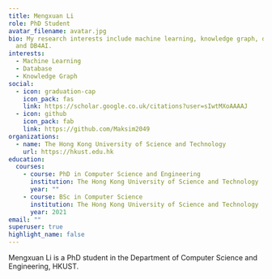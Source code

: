 ```yaml
---
title: Mengxuan Li
role: PhD Student
avatar_filename: avatar.jpg
bio: My research interests include machine learning, knowledge graph, database
  and DB4AI.
interests:
  - Machine Learning
  - Database
  - Knowledge Graph
social:
  - icon: graduation-cap
    icon_pack: fas
    link: https://scholar.google.co.uk/citations?user=sIwtMXoAAAAJ
  - icon: github
    icon_pack: fab
    link: https://github.com/Maksim2049
organizations:
  - name: The Hong Kong University of Science and Technology
    url: https://hkust.edu.hk
education:
  courses:
    - course: PhD in Computer Science and Engineering
      institution: The Hong Kong University of Science and Technology
      year: ""
    - course: BSc in Computer Science
      institution: The Hong Kong University of Science and Technology
      year: 2021
email: ""
superuser: true
highlight_name: false
---
```

Mengxuan Li is a PhD student in the Department of Computer Science and Engineering, HKUST.